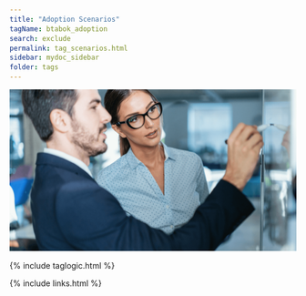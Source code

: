 ```yaml
---
title: "Adoption Scenarios"
tagName: btabok_adoption
search: exclude
permalink: tag_scenarios.html
sidebar: mydoc_sidebar
folder: tags
---
```


![BTS](media/bts_001.png)

{% include taglogic.html %}
 
{% include links.html %}